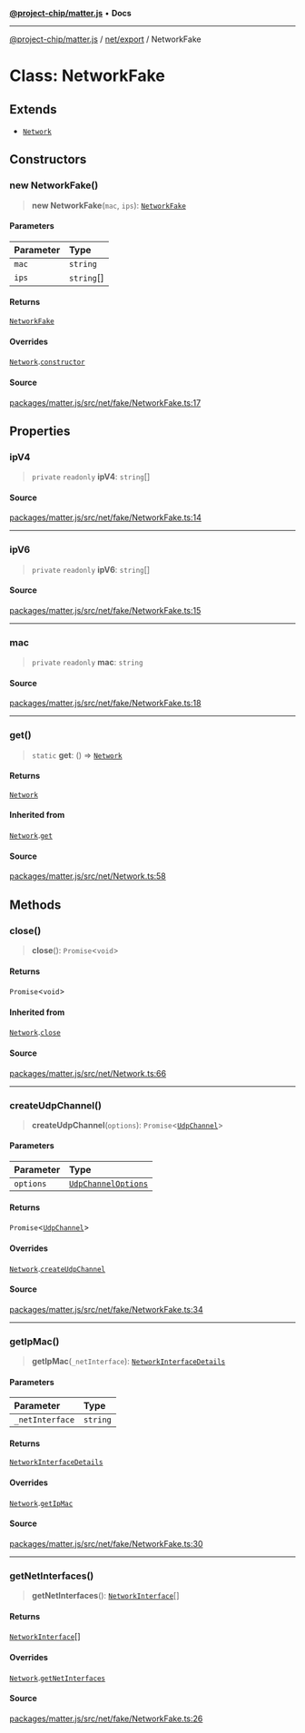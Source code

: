 [**@project-chip/matter.js**](../../../README.md) • **Docs**

***

[@project-chip/matter.js](../../../modules.md) / [net/export](../README.md) / NetworkFake

# Class: NetworkFake

## Extends

- [`Network`](Network.md)

## Constructors

### new NetworkFake()

> **new NetworkFake**(`mac`, `ips`): [`NetworkFake`](NetworkFake.md)

#### Parameters

| Parameter | Type |
| :------ | :------ |
| `mac` | `string` |
| `ips` | `string`[] |

#### Returns

[`NetworkFake`](NetworkFake.md)

#### Overrides

[`Network`](Network.md).[`constructor`](Network.md#constructors)

#### Source

[packages/matter.js/src/net/fake/NetworkFake.ts:17](https://github.com/project-chip/matter.js/blob/7a8cbb56b87d4ccf34bec5a9a95ab40a1711324f/packages/matter.js/src/net/fake/NetworkFake.ts#L17)

## Properties

### ipV4

> `private` `readonly` **ipV4**: `string`[]

#### Source

[packages/matter.js/src/net/fake/NetworkFake.ts:14](https://github.com/project-chip/matter.js/blob/7a8cbb56b87d4ccf34bec5a9a95ab40a1711324f/packages/matter.js/src/net/fake/NetworkFake.ts#L14)

***

### ipV6

> `private` `readonly` **ipV6**: `string`[]

#### Source

[packages/matter.js/src/net/fake/NetworkFake.ts:15](https://github.com/project-chip/matter.js/blob/7a8cbb56b87d4ccf34bec5a9a95ab40a1711324f/packages/matter.js/src/net/fake/NetworkFake.ts#L15)

***

### mac

> `private` `readonly` **mac**: `string`

#### Source

[packages/matter.js/src/net/fake/NetworkFake.ts:18](https://github.com/project-chip/matter.js/blob/7a8cbb56b87d4ccf34bec5a9a95ab40a1711324f/packages/matter.js/src/net/fake/NetworkFake.ts#L18)

***

### get()

> `static` **get**: () => [`Network`](Network.md)

#### Returns

[`Network`](Network.md)

#### Inherited from

[`Network`](Network.md).[`get`](Network.md#get)

#### Source

[packages/matter.js/src/net/Network.ts:58](https://github.com/project-chip/matter.js/blob/7a8cbb56b87d4ccf34bec5a9a95ab40a1711324f/packages/matter.js/src/net/Network.ts#L58)

## Methods

### close()

> **close**(): `Promise`\<`void`\>

#### Returns

`Promise`\<`void`\>

#### Inherited from

[`Network`](Network.md).[`close`](Network.md#close)

#### Source

[packages/matter.js/src/net/Network.ts:66](https://github.com/project-chip/matter.js/blob/7a8cbb56b87d4ccf34bec5a9a95ab40a1711324f/packages/matter.js/src/net/Network.ts#L66)

***

### createUdpChannel()

> **createUdpChannel**(`options`): `Promise`\<[`UdpChannel`](../interfaces/UdpChannel.md)\>

#### Parameters

| Parameter | Type |
| :------ | :------ |
| `options` | [`UdpChannelOptions`](../interfaces/UdpChannelOptions.md) |

#### Returns

`Promise`\<[`UdpChannel`](../interfaces/UdpChannel.md)\>

#### Overrides

[`Network`](Network.md).[`createUdpChannel`](Network.md#createudpchannel)

#### Source

[packages/matter.js/src/net/fake/NetworkFake.ts:34](https://github.com/project-chip/matter.js/blob/7a8cbb56b87d4ccf34bec5a9a95ab40a1711324f/packages/matter.js/src/net/fake/NetworkFake.ts#L34)

***

### getIpMac()

> **getIpMac**(`_netInterface`): [`NetworkInterfaceDetails`](../README.md#networkinterfacedetails)

#### Parameters

| Parameter | Type |
| :------ | :------ |
| `_netInterface` | `string` |

#### Returns

[`NetworkInterfaceDetails`](../README.md#networkinterfacedetails)

#### Overrides

[`Network`](Network.md).[`getIpMac`](Network.md#getipmac)

#### Source

[packages/matter.js/src/net/fake/NetworkFake.ts:30](https://github.com/project-chip/matter.js/blob/7a8cbb56b87d4ccf34bec5a9a95ab40a1711324f/packages/matter.js/src/net/fake/NetworkFake.ts#L30)

***

### getNetInterfaces()

> **getNetInterfaces**(): [`NetworkInterface`](../README.md#networkinterface)[]

#### Returns

[`NetworkInterface`](../README.md#networkinterface)[]

#### Overrides

[`Network`](Network.md).[`getNetInterfaces`](Network.md#getnetinterfaces)

#### Source

[packages/matter.js/src/net/fake/NetworkFake.ts:26](https://github.com/project-chip/matter.js/blob/7a8cbb56b87d4ccf34bec5a9a95ab40a1711324f/packages/matter.js/src/net/fake/NetworkFake.ts#L26)
